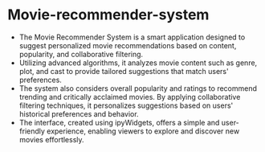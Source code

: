 # Movie-recommender-system
- The Movie Recommender System is a smart application designed to suggest personalized movie recommendations based on content, popularity, and collaborative filtering.
- Utilizing advanced algorithms, it analyzes movie content such as genre, plot, and cast to provide tailored suggestions that match users' preferences. 
- The system also considers overall popularity and ratings to recommend trending and critically acclaimed movies. By applying collaborative filtering techniques, it personalizes suggestions based on users' historical preferences and behavior.
-  The interface, created using ipyWidgets, offers a simple and user-friendly experience, enabling viewers to explore and discover new movies effortlessly. 
